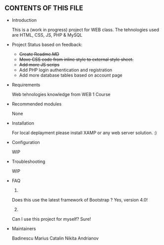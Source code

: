 CONTENTS OF THIS FILE
---------------------
   
 * Introduction 
 

    This is a (work in progress) project for WEB class.
    The tehnologies used are HTML, CSS, JS, PHP & MySQL
    
 * Project Status based on feedback:
    * ~~Create Readme.MD~~
    * ~~Move CSS code from inline style to external style sheet.~~
    * ~~Add more JS scrips~~
    * Add PHP login authentication and registration 
    * Add more database tables based on account page
    
 
 * Requirements
    
    Web tehnologies knowledge from WEB 1 Course

 * Recommended modules
 
    None
    
 * Installation
 
    For local deplayment please install XAMP or any web server solution. :)
    
 * Configuration
 
    WIP 
    
 * Troubleshooting
 
    WIP
    
 * FAQ
 
    1. 
    Does this use the latest framework of Bootstrap ?
    Yes, version 4.0!
    
    2. 
    Can I use this project for myself?
    Sure!
    
 * Maintainers
 
    Badinescu Marius Catalin
    Nikita Andrianov